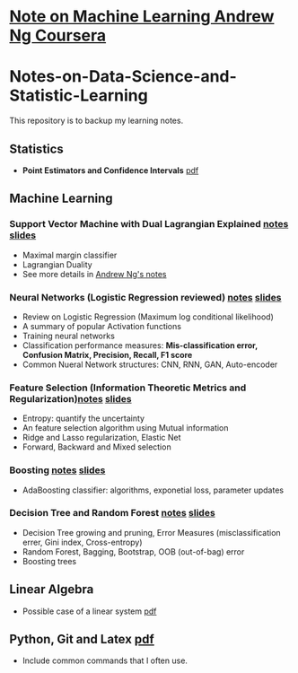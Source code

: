 # [Note on Machine Learning Andrew Ng Coursera](https://github.com/sliao7/Notes-on-Data-Science-and-Statistic-Learning/tree/main/Machine%20Learning%20Notes%20Adrew%20Ng%20Coursera%20)

# Notes-on-Data-Science-and-Statistic-Learning

This repository is to backup my learning notes.
## Statistics 
* **Point Estimators and Confidence Intervals** [pdf](https://github.com/sliao7/Notes-on-Data-Science-and-Statistic-Learning/blob/main/Latex/Point%20Estimators%20and%20Confidence%20Intervals/Point_Estimators_and_Confidence_Intervals.pdf)

## Machine Learning
### **Support Vector Machine** with Dual Lagrangian Explained [notes](https://github.com/sliao7/Notes-on-Data-Science-and-Statistic-Learning/blob/main/Latex/SVM%20notes/svm.pdf) [slides](https://github.com/sliao7/CSE6740_Computational_Data_Analysis/blob/main/slides/svm.pdf)
* Maximal margin classifier
* Lagrangian Duality 
* See more details in [Andrew Ng's notes](https://github.com/sliao7/Andrew-Ng-Machine-Learning-Notes/blob/master/cs229-notes3.pdf)

### **Neural Networks** (Logistic Regression reviewed) [notes](https://github.com/sliao7/Notes-on-Data-Science-and-Statistic-Learning/blob/main/Latex/Neural%20Networks/Neural%20Networks.pdf) [slides](https://github.com/sliao7/CSE6740_Computational_Data_Analysis/blob/main/slides/neuralnets.pdf)
* Review on Logistic Regression (Maximum log conditional likelihood)
* A summary of popular Activation functions
* Training neural networks
* Classification performance measures: **Mis-classification error, Confusion Matrix, Precision, Recall, F1 score**
* Common Nueral Network structures: CNN, RNN, GAN, Auto-encoder
### **Feature Selection** (Information Theoretic Metrics and Regularization)[notes](https://github.com/sliao7/Notes-on-Data-Science-and-Statistic-Learning/blob/main/Latex/Feature%20Selection/feature%20selection.pdf) [slides](https://github.com/sliao7/CSE6740_Computational_Data_Analysis/blob/main/slides/feature_selection.pdf)
* Entropy: quantify the uncertainty 
* An feature selection algorithm using Mutual information
* Ridge and Lasso regularization, Elastic Net
* Forward, Backward and Mixed selection 

### **Boosting** [notes](https://github.com/sliao7/Notes-on-Data-Science-and-Statistic-Learning/blob/main/Latex/Boosting/Boosting.pdf) [slides](https://github.com/sliao7/CSE6740_Computational_Data_Analysis/blob/main/slides/boosting.pdf)
* AdaBoosting classifier: algorithms, exponetial loss, parameter updates 

### **Decision Tree and Random Forest** [notes](https://github.com/sliao7/Notes-on-Data-Science-and-Statistic-Learning/blob/main/Latex/Decision%20Tree%20and%20Random%20Forest/Decision%20Tree%20and%20Random%20Forest.pdf) [slides](https://github.com/sliao7/CSE6740_Computational_Data_Analysis/blob/main/slides/random_forest.pdf)
* Decision Tree growing and pruning, Error Measures (misclassification errer, Gini index, Cross-entropy)
* Random Forest, Bagging, Bootstrap, OOB (out-of-bag) error 
* Boosting trees

## Linear Algebra
* Possible case of a linear system [pdf](https://github.com/sliao7/Notes-on-Data-Science-and-Statistic-Learning/blob/main/Latex/Linear%20Equation%20Systems/Linear%20Equation%20Systems.pdf)

## Python, Git and Latex [pdf](https://github.com/sliao7/Notes-on-Data-Science-and-Statistic-Learning/blob/main/Latex/Notes%20on%20Python%20and%20Git/Notes%20on%20Python%20and%20Git.pdf)
* Include common commands that I often use.
